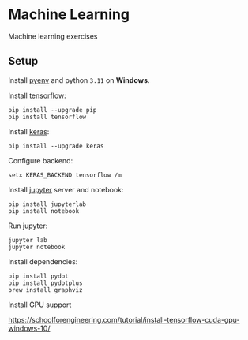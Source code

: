 # Machine Learning

Machine learning exercises

## Setup

Install [pyenv](https://github.com/pyenv-win/pyenv-win) and python `3.11` on **Windows**.

Install [tensorflow](https://www.tensorflow.org/install):

```
pip install --upgrade pip
pip install tensorflow
```

Install [keras](https://keras.io/getting_started/):

```
pip install --upgrade keras
```

Configure backend:

```
setx KERAS_BACKEND tensorflow /m
```

Install [jupyter](https://jupyter.org/install) server and notebook:

```
pip install jupyterlab
pip install notebook
```

Run jupyter:

```
jupyter lab
jupyter notebook
```

Install dependencies:

```
pip install pydot
pip install pydotplus
brew install graphviz
```

Install GPU support

https://schoolforengineering.com/tutorial/install-tensorflow-cuda-gpu-windows-10/
